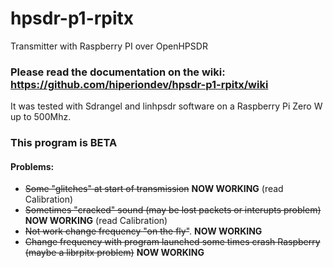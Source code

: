# hpsdr-p1-rpitx

Transmitter with Raspberry PI over OpenHPSDR

### Please read the documentation on the wiki: https://github.com/hiperiondev/hpsdr-p1-rpitx/wiki 

 It was tested with Sdrangel and linhpsdr software on a Raspberry Pi Zero W up to 500Mhz.

### This program is BETA
#### Problems:
- ~~Some "glitches" at start of transmission~~ **NOW WORKING** (read Calibration)
- ~~Sometimes "cracked" sound (may be lost packets or interupts problem)~~ **NOW WORKING** (read Calibration)
- ~~Not work change frequency "on the fly"~~. **NOW WORKING**
- ~~Change frequency with program launched some times crash Raspberry (maybe a librpitx problem)~~ **NOW WORKING**
